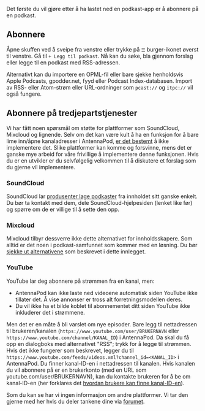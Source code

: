 Det første du vil gjøre etter å ha lastet ned en podkast-app er å abonnere på en podkast.

## Abonnere

Åpne skuffen ved å sveipe fra venstre eller trykke på `☰` burger-ikonet øverst til venstre. Gå til `+ Legg til podkast`. Nå kan du søke, bla gjennom forslag eller legge til en podkast med RSS-adressen.

Alternativt kan du importere en OPML-fil eller bare sjekke henholdsvis Apple Podcasts, gpodder.net, fyyd eller Podcast Index-databasen. Import av RSS- eller Atom-strøm eller URL-ordninger som `pcast://` og `itpc://` vil også fungere.

## Abonnere på tredjepartstjenester

Vi har fått noen spørsmål om støtte for plattformer som SoundCloud, Mixcloud og lignende. Selv om det kan være kult å ha en funksjon for å bare lime inn/åpne kanaladresser i AntennaPod, [er det bestemt](https://github.com/AntennaPod/AntennaPod/issues/1297) å ikke implementere det. Slike plattformer kan komme og forsvinne, mens det er ganske mye arbeid for våre frivillige å implementere denne funksjonen. Hvis du er en utvikler er du selvfølgelig velkommen til å diskutere et forslag som du gjerne vil implementere.

### SoundCloud

SoundCloud lar [produsenter lage podkaster](https://help.soundcloud.com/hc/en-us/articles/115003451347-Adding-tracks-to-your-RSS-feed) fra innholdet sitt ganske enkelt. Du bør ta kontakt med dem, dele SoundCloud-hjelpesiden (lenket like før) og spørre om de er villige til å sette den opp.

### Mixcloud

Mixcloud tilbyr dessverre ikke dette alternativet for innholdsskapere. Som alltid er det noen i podkast-samfunnet som kommer med en løsning. Du bør [sjekke ut alternativene](https://www.openparenthesis.org/2015/01/05/mixcloud-to-rss-with-enclosures) som beskrevet i dette innlegget.

### YouTube

YouTube lar deg abonnere på strømmen fra en kanal, men:

- AntennaPod kan ikke laste ned videoene automatisk siden YouTube ikke tillater det. Å vise annonser er tross alt forretningsmodellen deres.
- Du vil ikke ha et bilde koblet til abonnementet ditt siden YouTube ikke inkluderer det i strømmene.

Men det er en måte å bli varslet om nye episoder. Bare legg til nettadressen til brukeren/kanalen (`https://www.youtube.com/user/BRUKERNAVN` eller `https://www.youtube.com/channel/KANAL_ID`) i AntennaPod. Da skal du få opp en dialogboks med alternativet "RSS"; trykk for å legge til strømmen. Hvis det ikke fungerer som beskrevet, legger du til `https://www.youtube.com/feeds/videos.xml?channel_id=<KANAL_ID>` i AntennaPod. Du finner kanal-ID-en i nettadressen til kanalen. Hvis kanalen du vil abonnere på er en brukerkonto (med en URL som youtube.com/user/BRUKERNAVN), kan du kontakte brukeren for å be om kanal-ID-en (her forklares det [hvordan brukere kan finne kanal-ID-en](https://support.google.com/youtube/answer/3250431?hl=en)).

Som du kan se har vi ingen informasjon om andre plattformer. Vi tar den gjerne med her hvis du deler tankene dine via [forumet](https://forum.antennapod.org/).
